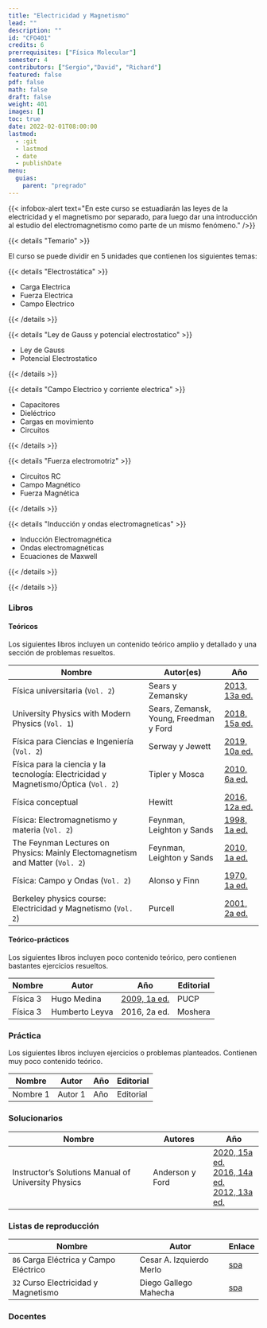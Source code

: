 ```yaml
---
title: "Electricidad y Magnetismo"
lead: ""
description: ""
id: "CFO401"
credits: 6
prerrequisites: ["Física Molecular"]
semester: 4
contributors: ["Sergio","David", "Richard"]
featured: false
pdf: false
math: false
draft: false
weight: 401
images: []
toc: true
date: 2022-02-01T08:00:00
lastmod:
  - :git
  - lastmod
  - date
  - publishDate
menu:
  guias:
    parent: "pregrado"
---
```


{{< infobox-alert text="En este curso se estuadiarán las leyes de la electricidad y el magnetismo por separado, para luego dar una introducción al estudio del electromagnetismo como parte de un mismo fenómeno." />}}

{{< details "Temario" >}}

El curso se puede dividir en 5 unidades que contienen los siguientes temas:

{{< details "Electrostática" >}}

* Carga Electrica
* Fuerza Electrica
* Campo Electrico

{{< /details >}}

{{< details "Ley de Gauss y potencial electrostatico" >}}

* Ley de Gauss
* Potencial Electrostatico

{{< /details >}}

{{< details "Campo Electrico y corriente electrica" >}}

* Capacitores
* Dieléctrico
* Cargas en movimiento
* Circuitos

{{< /details >}}

{{< details "Fuerza electromotriz" >}}

* Circuitos RC
* Campo Magnético
* Fuerza Magnética

{{< /details >}}

{{< details "Inducción y ondas electromagneticas" >}}

* Inducción Electromagnética
* Ondas electromagnéticas
* Ecuaciones de Maxwell

{{< /details >}}

{{< /details >}}

### Libros

#### Teóricos

Los siguientes libros incluyen un contenido teórico amplio y detallado y una sección de problemas resueltos.

| Nombre | Autor(es) | Año |
| ------ | --------- | --- |
| Física universitaria (`Vol. 2`) | Sears y Zemansky | [2013, 13a ed.](https://drive.google.com/file/d/1puVOXtBmOcv39ofGaBzsSL4KOWikucjN/view?usp=share_link) | Pearson Education |
| University Physics with Modern Physics (`Vol. 1`) | Sears, Zemansk, Young, Freedman y Ford | [2018, 15a ed.](https://drive.google.com/file/d/1yU6FqUGpo8wGdZDqE_EH36JtkUhuSW8t/view?usp=share_link) | Pearson Education |
| Física para Ciencias e Ingeniería (`Vol. 2`) | Serway y Jewett | [2019, 10a ed.](https://drive.google.com/file/d/1wqMBmmOet8VcZ6omxJgR13EjQI_mDY2J/view?usp=share_link) | Cengage Learning |
| Física para la ciencia y la tecnología: Electricidad y Magnetismo/Óptica (`Vol. 2`) | Tipler y Mosca | [2010, 6a ed.](https://drive.google.com/file/d/1dM9agzPNNjcTDgPPg7cOiPGtaTZIIf59/view?usp=share_link) | Reverté |
| Física conceptual | Hewitt | [2016, 12a ed.](https://drive.google.com/file/d/1UBmyHaSJdTLNXhJ4QdSJIgr_DzFjhZF9/view?usp=sharing) | Pearson Education |
| Física: Electromagnetismo y materia (`Vol. 2`) | Feynman, Leighton y Sands | [1998, 1a ed.](https://drive.google.com/file/d/1sAhD-7JuiEXwoRn8KkGcGnyaPeDzd_kW/view?usp=share_link) | Addison Wesley Longman |
| The Feynman Lectures on Physics: Mainly Electomagnetism and Matter (`Vol. 2`) | Feynman, Leighton y Sands | [2010, 1a ed.](https://drive.google.com/file/d/12wK-fqzWgVjDsRpnv26tpezckOaeQKr9/view?usp=share_link) | Basic Books |
| Física: Campo y Ondas (`Vol. 2`) | Alonso y Finn | [1970, 1a ed.](https://drive.google.com/file/d/1QNfBDcHFaOyldGrvjrccxFVzHR_zh0N7/view?usp=share_link) | Fondo Educativo Interamericano |
| Berkeley physics course: Electricidad y Magnetismo (`Vol. 2`) | Purcell | [2001, 2a ed.](https://drive.google.com/file/d/1sqw0_fZz8uUOvFANhAdITeu3d4zemXZ6/view?usp=share_link) | Reverté

#### Teórico-prácticos

Los siguientes libros incluyen poco contenido teórico, pero contienen bastantes ejercicios resueltos.

| Nombre | Autor | Año | Editorial |
| ------ | ----- | --- | --------- |
| Física 3 | Hugo Medina | [2009, 1a ed.](https://drive.google.com/file/d/1zKBLs7HDcOiW3n3tzHhqCaexgRy41jtd/view?usp=share_link) | PUCP |
| Física 3 | Humberto Leyva | 2016, 2a ed. | Moshera |

### Práctica

Los siguientes libros incluyen ejercicios o problemas planteados. Contienen muy poco contenido teórico.

| Nombre | Autor | Año | Editorial |
| ------ | ----- | --- | --------- |
| Nombre 1 | Autor 1 | Año | Editorial |

### Solucionarios

| Nombre | Autores | Año |
| ------ | ------- | --- |
| Instructor’s Solutions Manual of University Physics | Anderson y Ford | [2020, 15a ed.](https://drive.google.com/file/d/161WErNH3w7xqLJy-jknVnOTTeoBkPzcg/view?usp=share_link)<br> [2016, 14a ed.](https://drive.google.com/file/d/1gfLZUigsfOLcsJUSvNt_3x_su-Qh6epg/view?usp=share_link)<br>[2012, 13a ed.](https://drive.google.com/file/d/1H4SZh2G4Co51CYEjp09JJ0vVpndKVS7f/view?usp=share_link) | Pearson Education |

### Listas de reproducción

| Nombre | Autor | Enlace |
| ------ | ----- | ------ |
| ```86``` Carga Eléctrica y Campo Eléctrico | Cesar A. Izquierdo Merlo | [spa](https://www.youtube.com/playlist?list=PLgeh_RfSoZhK6FbqP33mXtI7gV2zvhGne) |
| ```32``` Curso Electricidad y Magnetismo | Diego Gallego Mahecha | [spa](https://www.youtube.com/playlist?list=PLDUN2fhgBC195McyOxzy7bN3DyWF4iZo1) |

### Docentes
